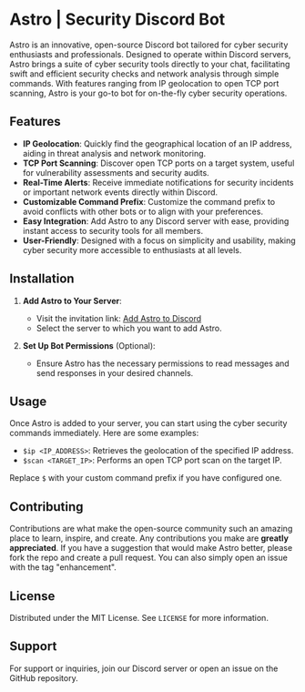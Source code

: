 # Astro | Security Discord Bot

Astro is an innovative, open-source Discord bot tailored for cyber security enthusiasts and professionals. Designed to operate within Discord servers, Astro brings a suite of cyber security tools directly to your chat, facilitating swift and efficient security checks and network analysis through simple commands. With features ranging from IP geolocation to open TCP port scanning, Astro is your go-to bot for on-the-fly cyber security operations.

## Features

- **IP Geolocation**: Quickly find the geographical location of an IP address, aiding in threat analysis and network monitoring.
- **TCP Port Scanning**: Discover open TCP ports on a target system, useful for vulnerability assessments and security audits.
- **Real-Time Alerts**: Receive immediate notifications for security incidents or important network events directly within Discord.
- **Customizable Command Prefix**: Customize the command prefix to avoid conflicts with other bots or to align with your preferences.
- **Easy Integration**: Add Astro to any Discord server with ease, providing instant access to security tools for all members.
- **User-Friendly**: Designed with a focus on simplicity and usability, making cyber security more accessible to enthusiasts at all levels.

## Installation

1. **Add Astro to Your Server**:
   - Visit the invitation link: [Add Astro to Discord](https://discord.com/oauth2/authorize?client_id=YOUR_CLIENT_ID&permissions=8&scope=bot)
   - Select the server to which you want to add Astro.

2. **Set Up Bot Permissions** (Optional):
   - Ensure Astro has the necessary permissions to read messages and send responses in your desired channels.

## Usage

Once Astro is added to your server, you can start using the cyber security commands immediately. Here are some examples:

- `$ip <IP_ADDRESS>`: Retrieves the geolocation of the specified IP address.
- `$scan <TARGET_IP>`: Performs an open TCP port scan on the target IP.

Replace `$` with your custom command prefix if you have configured one.

## Contributing

Contributions are what make the open-source community such an amazing place to learn, inspire, and create. Any contributions you make are **greatly appreciated**. If you have a suggestion that would make Astro better, please fork the repo and create a pull request. You can also simply open an issue with the tag "enhancement".

## License

Distributed under the MIT License. See `LICENSE` for more information.

## Support

For support or inquiries, join our Discord server or open an issue on the GitHub repository.

